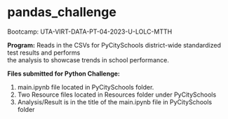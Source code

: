 # pandas_challenge
Bootcamp: UTA-VIRT-DATA-PT-04-2023-U-LOLC-MTTH

<b>Program:</b> Reads in the CSVs for PyCitySchools district-wide standardized test results and performs  <br>
the analysis to showcase trends in school performance.<br>

<b>Files submitted for Python Challenge:</b>
1. main.ipynb file located in PyCitySchools folder.<br>
2. Two Resource files located in Resources folder under PyCitySchools<br>
3. Analysis/Result is in the title of the main.ipynb file in PyCitySchools folder<br>
